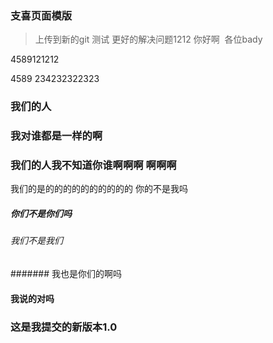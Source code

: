 ### 支喜页面模版
> 上传到新的git 测试
> 更好的解决问题1212
> 你好啊  各位bady

4589121212

4589
234232322323
### 我们的人
### 我对谁都是一样的啊
### 我们的人我不知道你谁啊啊啊 啊啊啊
我们的是的的的的的的的的的的 你的不是我吗

##### 你们不是你们吗
###### 我们不是我们
####### 我也是你们的啊吗
#### 我说的对吗



### 这是我提交的新版本1.0
